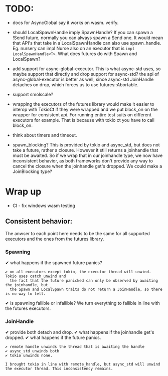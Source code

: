 # TODO:

- docs for AsyncGlobal say it works on wasm. verify.

- should LocalSpawnHandle imply SpawnHandle? If you can spawn a !Send future, normally you can always spawn a Send one.
  It would mean that API's that take in a LocalSpawnHandle can also use spawn_handle. Eg. nursery can impl Nurse also on
  an executor that is `impl LocalSpawnHandle<T>`. What does futures do with Spawn and LocalSpawn?

- add support for async-global-executor. This is what async-std uses, so maybe support that directly and drop support for async-std?
  the api of async-global-executor is better as well, since async-std JoinHandle detaches on drop, which forces us to use futures::Abortable.

- support smolscale?

- wrapping the executors of the futures library would make it easier to interop with TokioCt if they were wrapped and we put block_on on the wrapper for consistent api. For running entire test suits on different executors for example. That is because with tokio ct you have to call block_on.

- think about timers and timeout.

- spawn_blocking? This is provided by tokio and async_std, but does not take a future, rather a closure.
  However it still returns a joinhandle that must be awaited. So if we wrap that in our joinhandle type,
  we now have inconsistent behavior, as both frameworks don't provide any way to cancel the closure when
  the joinhandle get's dropped. We could make a JoinBlocking type?

# Wrap up

- CI - fix windows wasm testing


## Consistent behavior:

The anwser to each point here needs to be the same for all supported executors and the ones from the futures library.

### Spawning

  ✔ what happens if the spawned future panics?

    ✔ on all executors except tokio, the executor thread will unwind. Tokio uses catch_unwind and
      the fact that the future panicked can only be observed by awaiting the joinhandle, but
      the Spawn and LocalSpawn traits do not return a JoinHandle, so there is no way to tell.

  ✔ is spawning fallible or infallible?
     We turn everything to fallible in line with the futures executors.

### JoinHandle

  ✔ provide both detach and drop.
  ✔ what happens if the joinhandle get's dropped.
  ✔ what happens if the future panics.

    ✔ remote handle unwinds the thread that is awaiting the handle
    ✔ async_std unwinds both
    ✔ tokio unwinds none.

    I brought tokio in line with remote_handle, but async_std will unwind the executor thread. This inconsistency remains.
